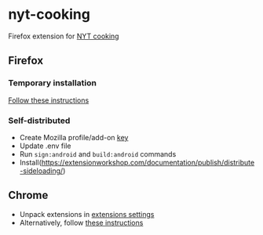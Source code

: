 # nyt-cooking

Firefox extension for [NYT cooking](https://cooking.nytimes.com/)

## Firefox

### Temporary installation

[Follow these instructions](https://developer.mozilla.org/en-US/docs/Mozilla/Add-ons/WebExtensions/Your_first_WebExtension#Installing)

### Self-distributed

- Create Mozilla profile/add-on [key](https://addons.mozilla.org/developers/addon/api/key/)
- Update .env file
- Run `sign:android` and `build:android` commands
- Install(https://extensionworkshop.com/documentation/publish/distribute-sideloading/)

## Chrome

- Unpack extensions in [extensions settings](chrome://extensions/)
- Alternatively, follow [these instructions](https://developer.chrome.com/docs/extensions/mv2/getstarted/#manifest)
